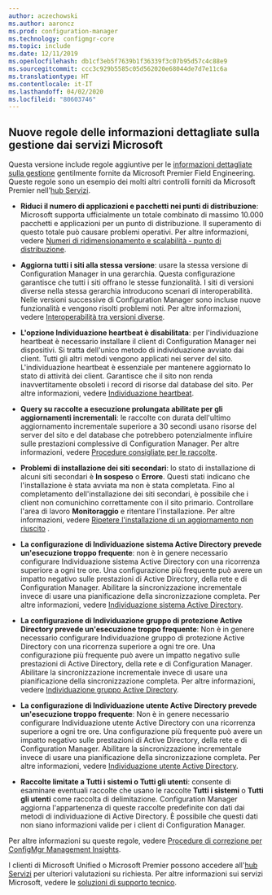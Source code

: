 ```yaml
---
author: aczechowski
ms.author: aaroncz
ms.prod: configuration-manager
ms.technology: configmgr-core
ms.topic: include
ms.date: 12/11/2019
ms.openlocfilehash: db1cf3eb5f7639b1f36339f3c07b95d57c4c88e9
ms.sourcegitcommit: ccc3c929b5585c05d562020e68044de7d7e11c6a
ms.translationtype: HT
ms.contentlocale: it-IT
ms.lasthandoff: 04/02/2020
ms.locfileid: "80603746"
---
```

## <a name="new-management-insight-rules-from-microsoft-services"></a><a name="bkmk_rules"></a> Nuove regole delle informazioni dettagliate sulla gestione dai servizi Microsoft

<!--3607758-->

Questa versione include regole aggiuntive per le [informazioni dettagliate sulla gestione](/configmgr/core/servers/manage/management-insights) gentilmente fornite da Microsoft Premier Field Engineering. Queste regole sono un esempio dei molti altri controlli forniti da Microsoft Premier nell'[hub Servizi](https://docs.microsoft.com/services-hub/health/getting_started_with_on_demand_assessments).

- **Riduci il numero di applicazioni e pacchetti nei punti di distribuzione**: Microsoft supporta ufficialmente un totale combinato di massimo 10.000 pacchetti e applicazioni per un punto di distribuzione. Il superamento di questo totale può causare problemi operativi. Per altre informazioni, vedere [Numeri di ridimensionamento e scalabilità - punto di distribuzione](/configmgr/core/plan-design/configs/size-and-scale-numbers#distribution-point).

- **Aggiorna tutti i siti alla stessa versione**: usare la stessa versione di Configuration Manager in una gerarchia. Questa configurazione garantisce che tutti i siti offrano le stesse funzionalità. I siti di versioni diverse nella stessa gerarchia introducono scenari di interoperabilità. Nelle versioni successive di Configuration Manager sono incluse nuove funzionalità e vengono risolti problemi noti. Per altre informazioni, vedere [Interoperabilità tra versioni diverse](/configmgr/core/plan-design/hierarchy/interoperability-between-different-versions).

- **L'opzione Individuazione heartbeat è disabilitata**: per l'individuazione heartbeat è necessario installare il client di Configuration Manager nei dispositivi. Si tratta dell'unico metodo di individuazione avviato dai client. Tutti gli altri metodi vengono applicati nei server del sito. L'individuazione heartbeat è essenziale per mantenere aggiornato lo stato di attività dei client. Garantisce che il sito non renda inavvertitamente obsoleti i record di risorse dal database del sito. Per altre informazioni, vedere [Individuazione heartbeat](/configmgr/core/servers/deploy/configure/about-discovery-methods#bkmk_aboutHeartbeat).

- **Query su raccolte a esecuzione prolungata abilitate per gli aggiornamenti incrementali**: le raccolte con durata dell'ultimo aggiornamento incrementale superiore a 30 secondi usano risorse del server del sito e del database che potrebbero potenzialmente influire sulle prestazioni complessive di Configuration Manager. Per altre informazioni, vedere [Procedure consigliate per le raccolte](/configmgr/core/clients/manage/collections/best-practices-for-collections).

- **Problemi di installazione dei siti secondari**: lo stato di installazione di alcuni siti secondari è **In sospeso** o **Errore**. Questi stati indicano che l'installazione è stata avviata ma non è stata completata. Fino al completamento dell'installazione dei siti secondari, è possibile che i client non comunichino correttamente con il sito primario. Controllare l'area di lavoro **Monitoraggio** e ritentare l'installazione. Per altre informazioni, vedere [Ripetere l'installazione di un aggiornamento non riuscito](/configmgr/core/servers/manage/install-in-console-updates#bkmk_retry) .

- **La configurazione di Individuazione sistema Active Directory prevede un'esecuzione troppo frequente**: non è in genere necessario configurare Individuazione sistema Active Directory con una ricorrenza superiore a ogni tre ore. Una configurazione più frequente può avere un impatto negativo sulle prestazioni di Active Directory, della rete e di Configuration Manager. Abilitare la sincronizzazione incrementale invece di usare una pianificazione della sincronizzazione completa. Per altre informazioni, vedere [Individuazione sistema Active Directory](/configmgr/core/servers/deploy/configure/about-discovery-methods#bkmk_aboutSystem).

- **La configurazione di Individuazione gruppo di protezione Active Directory prevede un'esecuzione troppo frequente**: Non è in genere necessario configurare Individuazione gruppo di protezione Active Directory con una ricorrenza superiore a ogni tre ore. Una configurazione più frequente può avere un impatto negativo sulle prestazioni di Active Directory, della rete e di Configuration Manager. Abilitare la sincronizzazione incrementale invece di usare una pianificazione della sincronizzazione completa. Per altre informazioni, vedere [Individuazione gruppo Active Directory](/configmgr/core/servers/deploy/configure/about-discovery-methods#bkmk_aboutGroup).

- **La configurazione di Individuazione utente Active Directory prevede un'esecuzione troppo frequente**: Non è in genere necessario configurare Individuazione utente Active Directory con una ricorrenza superiore a ogni tre ore. Una configurazione più frequente può avere un impatto negativo sulle prestazioni di Active Directory, della rete e di Configuration Manager. Abilitare la sincronizzazione incrementale invece di usare una pianificazione della sincronizzazione completa. Per altre informazioni, vedere [Individuazione utente Active Directory](/configmgr/core/servers/deploy/configure/about-discovery-methods#bkmk_aboutUser).

- **Raccolte limitate a Tutti i sistemi o Tutti gli utenti**: consente di esaminare eventuali raccolte che usano le raccolte **Tutti i sistemi** o **Tutti gli utenti** come raccolta di delimitazione. Configuration Manager aggiorna l'appartenenza di queste raccolte predefinite con dati dai metodi di individuazione di Active Directory. È possibile che questi dati non siano informazioni valide per i client di Configuration Manager.

Per altre informazioni su queste regole, vedere [Procedure di correzione per ConfigMgr Management Insights](https://docs.microsoft.com/services-hub/health/remediation-steps-configmgr).

I clienti di Microsoft Unified o Microsoft Premier possono accedere all'[hub Servizi](https://serviceshub.microsoft.com/assessments/) per ulteriori valutazioni su richiesta. Per altre informazioni sui servizi Microsoft, vedere le [soluzioni di supporto tecnico](https://www.microsoft.com/enterprise/services/support).
